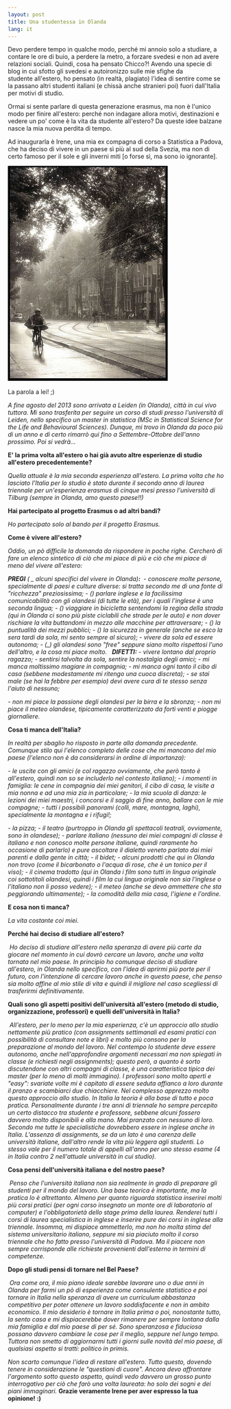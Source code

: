 ```yaml
---
layout: post
title: Una studentessa in Olanda
lang: it
---
```


Devo perdere tempo in qualche modo, perch&eacute; mi annoio solo a studiare, a contare le ore di buio, a perdere la
metro, a forzare svedesi e non ad avere relazioni sociali.&nbsp;Quindi, cosa ha pensato Chicco?!&nbsp;Avendo una
specie di blog&nbsp;in cui sfotto gli svedesi e autoironizzo sulle mie sfighe da studente&nbsp;all'estero, ho
pensato (in realt&agrave;, plagiato) l'idea di sentire come se la passano altri studenti italiani (e chiss&agrave;
anche stranieri poi) fuori dall'Italia per motivi di studio.

Ormai si sente parlare di&nbsp;questa generazione erasmus, ma non &egrave; l'unico modo per finire all'estero:
perch&eacute; non indagare allora motivi, destinazioni e vedere un po' come &egrave; la vita da studente all'estero?
Da queste idee balzane nasce la mia nuova perdita di tempo.

Ad inaugurarla &egrave; Irene, una mia ex compagna di corso a Statistica a Padova, che ha deciso di vivere in un
paese s&igrave; pi&ugrave; al sud della Svezia, ma non di certo famoso per il sole e gli inverni miti
[o forse s&igrave;, ma sono io ignorante].

<img src="../src/images/wp/2014/11/irene.jpg" alt="irene" />

La parola a lei! ;)

<em>A fine agosto del 2013 sono arrivata a Leiden (in Olanda), citt&agrave; in cui vivo tuttora. Mi sono
trasferita per seguire un corso di studi presso l'universit&agrave; di Leiden, nello specifico un master in
statistica (MSc in Statistical Science for the Life and Behavioural Sciences). Dunque, mi trovo in Olanda da
poco pi&ugrave; di un anno e di certo rimarr&ograve; qui fino a Settembre-Ottobre dell'anno prossimo. Poi si
vedr&agrave;...</em>

<b>E' la prima volta all'estero o hai gi&agrave; avuto altre esperienze di studio all'estero
precedentemente?</b>

<em>Quella attuale &egrave; la mia seconda esperienza all'estero. La prima volta che ho lasciato l'Italia per
lo studio &egrave; stato durante il secondo anno di laurea triennale per un'esperienza erasmus di cinque
mesi presso l'universit&agrave; di Tilburg (sempre in Olanda, amo questo paese!!)</em>

<b>Hai partecipato al progetto Erasmus o ad altri bandi?&nbsp;</b>

<em>Ho partecipato solo al bando per il progetto Erasmus.</em>

<b>Come &egrave; vivere all'estero?</b>

<em>Oddio, un p&ograve; difficile la domanda da rispondere in poche righe. Cercher&ograve; di fare un elenco
sintetico di ci&ograve; che mi piace di pi&ugrave; e ci&ograve; che mi piace di meno del vivere
all'estero:</em>

<em><strong>PREGI</strong> ( _ alcuni specifici del vivere in
Olanda)<strong>:</strong></em><strong><em>&nbsp;</em></strong>
<em>- conoscere molte persone, specialmente di paesi e culture diverse: si tratta secondo me di una fonte di
"ricchezza" preziosissima;</em>
<em>- (_) parlare inglese e la facilissima comunicabilit&agrave; con gli olandesi (di tutte le et&agrave;), per
i quali l'inglese &egrave; una seconda lingua;</em>
<em>- (_) viaggiare in bicicletta sentendomi la regina della strada (qui in Olanda ci sono pi&ugrave; piste
ciclabili che strade per le auto) e non dover rischiare la vita buttandomi in mezzo alle macchine per
attraversare;</em>
<em>- (_) la puntualit&agrave; dei mezzi pubblici;</em>
<em>- (_) la sicurezza in generale (anche se esco la sera tardi da sola, mi sento sempre al sicuro);</em>
<em>- vivere da sola ed essere autonoma;</em>
<em>- (_) gli olandesi sono "free" seppure siano molto rispettosi l'uno dell'altro, e la cosa mi piace
molto.</em>
<em>&nbsp;</em>
<em><strong>DIFETTI:</strong></em>
<em>- vivere lontano dal proprio ragazzo;</em>
<em>- sentirsi talvolta da sola, sentire la nostalgia degli amici;</em>
<em>- mi manca moltissimo magiare in compagnia;</em>
<em>- mi manca ogni tanto il cibo di casa (sebbene modestamente mi ritengo una cuoca discreta);</em>
<em>- se stai male (se hai la febbre per esempio) devi avere cura di te stesso senza l'aiuto di nessuno;</em>

<em>- non mi piace la passione degli olandesi per la birra e la sbronza;</em>
<em>- non mi piace il meteo olandese, tipicamente caratterizzato da forti venti e piogge giornaliere.</em>

<b>Cosa ti manca dell'Italia?</b>

<em>In realt&agrave; per sbaglio ho risposto in parte alla domanda precedente. Comunque stilo qui l'elenco
completo delle cose che mi mancano del mio paese (l'elenco non &egrave; da considerarsi in ordine di
importanza):</em>

<em>- le uscite con gli amici (e col ragazzo ovviamente, che per&ograve; tanto &egrave; all'estero, quindi non
so se includerlo nel contesto italiano);</em>
<em>- i momenti in famiglia: le cene in compagnia dei miei genitori, il cibo di casa, le visite a mia nonna e
ad una mia zia in particolare;</em>
<em>- la mia scuola di danza: le lezioni dei miei maestri, i concorsi e il saggio di fine anno, ballare con le
mie compagne;</em>
<em>- tutti i possibili panorami (colli, mare, montagna, laghi), specialmente la montagna e i rifugi!;</em>

<em>- la pizza;</em>
<em>- il teatro (purtroppo in Olanda gli spettacoli teatrali, ovviamente, sono in olandese);</em>
<em>- parlare italiano (nessuno dei miei compagni di classe &egrave; italiano e non conosco molte persone
italiane, quindi raramente ho occasione di parlarlo) e pure ascoltare il dialetto veneto parlato dai miei
parenti e dalla gente in citt&agrave;;</em>
<em>- il bidet;</em>
<em>- alcuni prodotti che qui in Olanda non trovo (come il bicarbonato o l'acqua di rose, che &egrave; un
tonico per il viso);</em>
<em>- il cinema tradotto (qui in Olanda i film sono tutti in lingua originale coi sottotitoli olandesi, quindi
i film la cui lingua originale non sia l'inglese o l'italiano non li posso vedere);</em>
<em>- il meteo (anche se devo ammettere che sta peggiorando ultimamente);</em>
<em>- la comodit&agrave; della mia casa, l'igiene e l'ordine.</em>

<b>E cosa non ti manca?</b>

<em>La vita costante coi miei.</em>

<b>Perch&eacute; hai deciso di studiare all'estero?</b>

<em>&nbsp;</em><em>Ho deciso di studiare all'estero nella speranza di avere pi&ugrave; carte da giocare nel
momento in cui dovr&ograve; cercare un lavoro, anche una volta tornata nel mio paese. In principio ho
comunque deciso di studiare all'estero, in Olanda nello specifico, con l'idea di aprirmi pi&ugrave; porte
per il futuro, con l'intenzione di cercare lavoro anche in questo paese, che penso sia molto affine al mio
stile di vita e quindi il migliore nel caso scegliessi di trasferirmi definitivamente.</em>

<strong>Quali sono gli aspetti positivi dell'universit&agrave; all'estero (metodo di studio, organizzazione,
professori) e quelli dell'universit&agrave; in Italia?</strong>

&nbsp;<em>All'estero, per lo meno per la mia esperienza, c'&egrave; un approccio allo studio nettamente
pi&ugrave; pratico (con assignments settimanali ed esami pratici con possibilit&agrave; di consultare note e
libri) e molto pi&ugrave; consono per la preparazione al mondo del lavoro. Nel contempo lo studente deve
essere autonomo, anche nell'approfondire argomenti necessari ma non spiegati in classe (e richiesti negli
assignments); questo per&ograve;, a quanto &egrave; sorto discutendone con altri compagni di classe,
&egrave; una caratteristica tipica dei master (per lo meno di molti immagino). I professori sono molto
aperti e "easy": svariate volte mi &egrave; capitato di essere seduta affianco a loro durante il pranzo e
scambiarci due chiacchiere. Nel complesso apprezzo molto questo approccio allo studio.</em>
<em>In Italia la teoria &egrave; alla base di tutto e poca pratica. Personalmente durante i tre anni di
triennale ho sempre percepito un certo distacco tra studente e professore, sebbene alcuni fossero davvero
molto disponibili e alla mano. Mai pranzato con nessuno di loro. Secondo me tutte le specialistiche
dovrebbero essere in inglese anche in Italia. L'assenza di assignments, se da un lato &egrave; una carenza
delle universit&agrave; italiane, dall'altro rende la vita pi&ugrave; leggera agli studenti. Lo stesso vale
per il numero totale di appelli all'anno per uno stesso esame (4 in Italia contro 2 nell'attuale
universit&agrave; in cui studio).</em>

<strong>Cosa pensi dell'universit&agrave; italiana e del nostro paese?</strong>

&nbsp;<em>Penso che l'universit&agrave; italiana non sia realmente in grado di preparare gli studenti per il
mondo del lavoro. Una base teorica &egrave; importante, ma la pratica lo &egrave; altrettanto. Almeno per
quanto riguarda statistica inserirei molti pi&ugrave; corsi pratici (per ogni corso insegnato un monte ore
di laboratorio al computer) e l'obbligatoriet&agrave; dello stage prima della laurea. Renderei tutti i corsi
di laurea specialistica in inglese e inserire pure dei corsi in inglese alla triennale. Insomma, mi dispiace
ammetterlo, ma non ho molta stima del sistema universitario italiano, seppure mi sia piaciuto molto il corso
triennale che ho fatto presso l'universit&agrave; di Padova. Ma il piacere non sempre corrisponde alle
richieste provenienti dall'esterno in termini di competenze.</em>

<strong>Dopo gli studi pensi di tornare nel Bel Paese?&nbsp;</strong>

&nbsp;<em>Ora come ora, il mio piano ideale sarebbe lavorare uno o due anni in Olanda per farmi un p&ograve; di
esperienza come consulente statistico e poi tornare in Italia nella speranza di avere un curriculum
abbastanza competitivo per poter ottenere un lavoro soddisfacente e non in ambito economico. Il mio
desiderio &egrave; tornare in Italia prima o poi, nonostante tutto, la sento casa e mi dispiacerebbe dover
rimanere per sempre lontana dalla mia famiglia e dal mio paese di per s&eacute;. Sono speranzosa e fiduciosa
possano davvero cambiare le cose per il meglio, seppure nel lungo tempo. Tuttora non smetto di aggiornarmi
tutti i giorni sulle novit&agrave; del mio paese, di qualsiasi aspetto si tratti: politico in primis.</em>

<em>Non scarto comunque l'idea di restare all'estero. Tutto questo, dovendo tenere in considerazione le
"questioni di cuore". Ancora devo affrontare l'argomento sotto questo aspetto, quindi vedo davvero un grosso
punto interrogativo per ci&ograve; che far&ograve; una volta laureata: ho solo dei sogni e dei piani
immaginari.</em>
<strong>Grazie veramente Irene per aver espresso la tua opinione! :)</strong>
